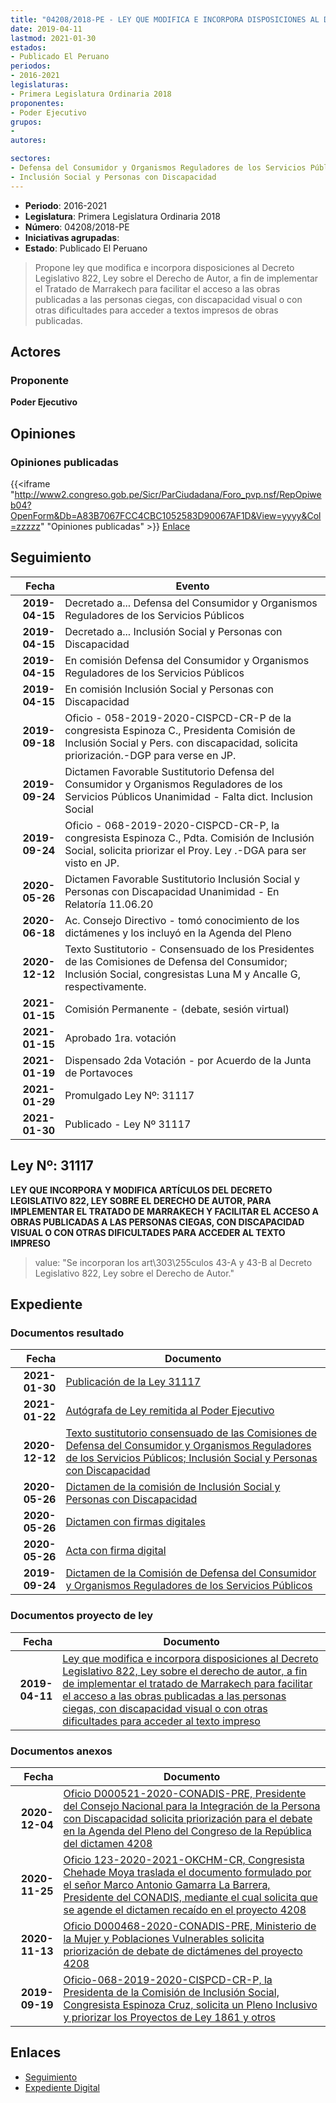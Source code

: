 ```yaml
---
title: "04208/2018-PE - LEY QUE MODIFICA E INCORPORA DISPOSICIONES AL DECRETO LEGISLATIVO 822, LEY SOBRE EL DERECHO DE AUTOR, A FIN DE IMPLEMENTAR EL TRATADO DE MARRAKECH PARA FACILITAR EL ACCESO A LAS OBRAS PUBLICADAS A LAS PERSONAS CIEGAS, CON DISCAPACIDAD VISUAL O CON OTRAS DIFICULTADES PARA ACCEDER AL TEXTO IMPRESO"
date: 2019-04-11
lastmod: 2021-01-30
estados:
- Publicado El Peruano
periodos:
- 2016-2021
legislaturas:
- Primera Legislatura Ordinaria 2018
proponentes:
- Poder Ejecutivo
grupos:
- 
autores:

sectores:
- Defensa del Consumidor y Organismos Reguladores de los Servicios Públicos
- Inclusión Social y Personas con Discapacidad
---
```

- **Periodo**: 2016-2021
- **Legislatura**: Primera Legislatura Ordinaria 2018
- **Número**: 04208/2018-PE
- **Iniciativas agrupadas**: 
- **Estado**: Publicado El Peruano

> Propone ley que modifica e incorpora disposiciones al Decreto Legislativo 822, Ley sobre el Derecho de Autor, a fin de implementar el Tratado de Marrakech para facilitar el acceso a las obras publicadas a las personas ciegas, con discapacidad visual o con otras dificultades para acceder a textos impresos de obras publicadas.


## Actores

### Proponente

**Poder Ejecutivo**

## Opiniones

### Opiniones publicadas

{{<iframe "http://www2.congreso.gob.pe/Sicr/ParCiudadana/Foro_pvp.nsf/RepOpiweb04?OpenForm&Db=A83B7067FCC4CBC1052583D90067AF1D&View=yyyy&Col=zzzzz" "Opiniones publicadas" >}}
[Enlace](http://www2.congreso.gob.pe/Sicr/ParCiudadana/Foro_pvp.nsf/RepOpiweb04?OpenForm&Db=A83B7067FCC4CBC1052583D90067AF1D&View=yyyy&Col=zzzzz)


## Seguimiento

| Fecha | Evento |
|------:|--------|
| **2019-04-15** | Decretado a... Defensa del Consumidor y Organismos Reguladores de los Servicios Públicos |
| **2019-04-15** | Decretado a... Inclusión Social y Personas con Discapacidad |
| **2019-04-15** | En comisión Defensa del Consumidor y Organismos Reguladores de los Servicios Públicos |
| **2019-04-15** | En comisión Inclusión Social y Personas con Discapacidad |
| **2019-09-18** | Oficio - 058-2019-2020-CISPCD-CR-P de la congresista Espinoza C., Presidenta Comisión de Inclusión Social y Pers. con discapacidad, solicita priorización.-DGP para verse en JP. |
| **2019-09-24** | Dictamen Favorable Sustitutorio Defensa del Consumidor y Organismos Reguladores de los Servicios Públicos Unanimidad - Falta dict. Inclusion Social |
| **2019-09-24** | Oficio - 068-2019-2020-CISPCD-CR-P, la congresista Espinoza C., Pdta. Comisión de Inclusión Social, solicita priorizar el Proy. Ley .-DGA para ser visto en JP. |
| **2020-05-26** | Dictamen Favorable Sustitutorio Inclusión Social y Personas con Discapacidad Unanimidad - En Relatoría 11.06.20 |
| **2020-06-18** | Ac. Consejo Directivo - tomó conocimiento de los dictámenes y los incluyó en la Agenda del Pleno |
| **2020-12-12** | Texto Sustitutorio - Consensuado de los Presidentes de las Comisiones de Defensa del Consumidor; Inclusión Social, congresistas Luna M y Ancalle G, respectivamente. |
| **2021-01-15** | Comisión Permanente - (debate, sesión virtual) |
| **2021-01-15** | Aprobado 1ra. votación |
| **2021-01-19** | Dispensado 2da Votación - por Acuerdo de la Junta de Portavoces |
| **2021-01-29** | Promulgado Ley Nº: 31117 |
| **2021-01-30** | Publicado - Ley Nº 31117 |

## Ley Nº: 31117

**LEY QUE INCORPORA Y MODIFICA ARTÍCULOS DEL DECRETO LEGISLATIVO 822, LEY SOBRE EL DERECHO DE AUTOR, PARA IMPLEMENTAR EL TRATADO DE MARRAKECH Y FACILITAR EL ACCESO A OBRAS PUBLICADAS A LAS PERSONAS CIEGAS, CON DISCAPACIDAD VISUAL O CON OTRAS DIFICULTADES PARA ACCEDER AL TEXTO IMPRESO**

> value: "Se incorporan los art\303\255culos 43-A y 43-B al Decreto Legislativo 822, Ley sobre el Derecho de Autor."


## Expediente

### Documentos resultado

| Fecha | Documento |
|------:|-----------|
| **2021-01-30** | [Publicación de la Ley 31117](http://www.leyes.congreso.gob.pe/Documentos/2016_2021/ADLP/Normas_Legales/31117-LEY.pdf) |
| **2021-01-22** | [Autógrafa de Ley remitida al Poder Ejecutivo](http://www.leyes.congreso.gob.pe/Documentos/2016_2021/Autografas/Ley_y_de_Resolucion_Legislativa/AU04208-20210122.pdf) |
| **2020-12-12** | [Texto sustitutorio consensuado de las Comisiones de Defensa del Consumidor y Organismos Reguladores de los Servicios Públicos; Inclusión Social y Personas con Discapacidad](http://www.leyes.congreso.gob.pe/Documentos/2016_2021/Texto_Sustitutorio/Consensuado/TSC04208-20201212.pdf) |
| **2020-05-26** | [Dictamen de la comisión de Inclusión Social y Personas con Discapacidad](http://www.leyes.congreso.gob.pe/Documentos/2016_2021/Dictamenes/Proyectos_de_Ley/04208DC13MAY20200526.pdf) |
| **2020-05-26** | [Dictamen con firmas digitales](http://www.leyes.congreso.gob.pe/Documentos/2016_2021/Dictamenes/Proyectos_de_Ley/04208DC13MAY-1.pdf) |
| **2020-05-26** | [Acta con firma digital](http://www.leyes.congreso.gob.pe/Documentos/2016_2021/Actas/Comisiones_Ordinarias/ACTA-CISPD-04208.pdf) |
| **2019-09-24** | [Dictamen de la Comisión de Defensa del Consumidor y Organismos Reguladores de los Servicios Públicos](http://www.leyes.congreso.gob.pe/Documentos/2016_2021/Dictamenes/Proyectos_de_Ley/04208DC06MAY20190924.pdf) |

### Documentos proyecto de ley

| Fecha | Documento |
|------:|-----------|
| **2019-04-11** | [Ley que modifica e incorpora disposiciones al Decreto Legislativo 822, Ley sobre el derecho de autor, a fin de implementar el tratado de Marrakech para facilitar el acceso a las obras publicadas a las personas ciegas, con discapacidad visual o con otras dificultades para acceder al texto impreso](http://www.leyes.congreso.gob.pe/Documentos/2016_2021/Proyectos_de_Ley_y_de_Resoluciones_Legislativas/PL0420820190411.pdf) |

### Documentos anexos

| Fecha | Documento |
|------:|-----------|
| **2020-12-04** | [Oficio D000521-2020-CONADIS-PRE, Presidente del Consejo Nacional para la Integración de la Persona con Discapacidad solicita priorización para el debate en la Agenda del Pleno del Congreso de la República del dictamen 4208](http://www.leyes.congreso.gob.pe/Documentos/2016_2021/Oficios/Otras_Instituciones/OFICIO-D000521-2020-CONADIS-PRE.pdf) |
| **2020-11-25** | [Oficio 123-2020-2021-OKCHM-CR, Congresista Chehade Moya traslada el documento formulado por el señor Marco Antonio Gamarra La Barrera, Presidente del CONADIS, mediante el cual solicita que se agende el dictamen recaído en el proyecto 4208](http://www.leyes.congreso.gob.pe/Documentos/2016_2021/Oficios/Congresistas/OFICIO-123-2020-2021-OKCHMCR.pdf) |
| **2020-11-13** | [Oficio D000468-2020-CONADIS-PRE, Ministerio de la Mujer y Poblaciones Vulnerables solicita priorización de debate de dictámenes del proyecto 4208](http://www.leyes.congreso.gob.pe/Documentos/2016_2021/Oficios/Otras_Instituciones/OFICIO-D000468-2020-CONADIS-PRE.pdf) |
| **2019-09-19** | [Oficio-068-2019-2020-CISPCD-CR-P, la Presidenta de la Comisión de Inclusión Social, Congresista Espinoza Cruz, solicita un Pleno Inclusivo y priorizar los Proyectos de Ley 1861 y otros](http://www.leyes.congreso.gob.pe/Documentos/2016_2021/Consejo_Directivo/Pedidos_Pase_a_Comision/OFICIO-1102-2018-2019-CDRGLMGE.pdf) |

## Enlaces

- [Seguimiento](http://www2.congreso.gob.pe/Sicr/TraDocEstProc/CLProLey2016.nsf/f7fff46988ca05b1052578e100829cc7/04e0a1c7f54b1a81052583da0001122c?OpenDocument)
- [Expediente Digital](http://www2.congreso.gob.pe/Sicr/TraDocEstProc/Expvirt_2011.nsf/visbusqptramdoc1621/04208?opendocument)

